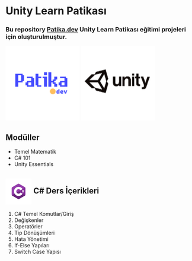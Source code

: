 # **Unity Learn Patikası**
### Bu repository [Patika.dev](https://www.patika.dev) Unity Learn Patikası eğitimi projeleri için oluşturulmuştur.

<p float="left">
  <img src="logos\patika.png" width="200"/>
  <img src="logos\unity.png" width="200" /> 
</p>

## **Modüller**
- Temel Matematik
- C# 101
- Unity Essentials

##  [<img align="center" width="70px" src="logos\Csharp_Logo.png" />]() **C# Ders İçerikleri**  

1. C# Temel Komutlar/Giriş
2. Değişkenler
3. Operatörler
4. Tip Dönüşümleri
5. Hata Yönetimi
6. If-Else Yapıları
7. Switch Case Yapısı





















